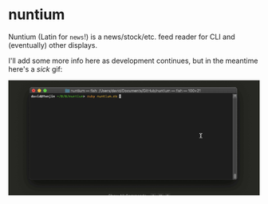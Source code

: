 # nuntium
Nuntium (Latin for `news`!) is a news/stock/etc. feed reader for CLI and (eventually) other displays.

I'll add some more info here as development continues, but in the meantime here's a *sick* gif:

![Demo of Nuntium](./demos/demo.gif)